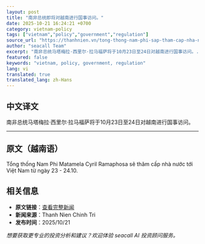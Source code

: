 ```yaml
---
layout: post
title: "南非总统即将对越南进行国事访问。"
date: 2025-10-21 16:24:21 +0700
category: vietnam-policy
tags: ["vietnam","policy","government","regulation"]
source_url: "https://thanhnien.vn/tong-thong-nam-phi-sap-tham-cap-nha-nuoc-den-viet-nam-185251021132253753.htm"
author: "seacall Team"
excerpt: "南非总统马塔梅拉·西里尔·拉马福萨将于10月23日至24日对越南进行国事访问。..."
featured: false
keywords: "vietnam, policy, government, regulation"
lang: vi
translated: true
translated_lang: zh-Hans
---
```


## 中文译文

南非总统马塔梅拉·西里尔·拉马福萨将于10月23日至24日对越南进行国事访问。

---

## 原文（越南语）

Tổng thống Nam Phi Matamela Cyril Ramaphosa sẽ thăm cấp nh&agrave; nước tới Việt Nam từ ng&agrave;y 23 - 24.10.

## 相关信息

- **原文链接**：[查看完整新闻](https://thanhnien.vn/tong-thong-nam-phi-sap-tham-cap-nha-nuoc-den-viet-nam-185251021132253753.htm)
- **新闻来源**：Thanh Nien Chinh Tri
- **发布时间**：2025/10/21

*想要获取更专业的投资分析和建议？欢迎体验 seacall AI 投资顾问服务。*